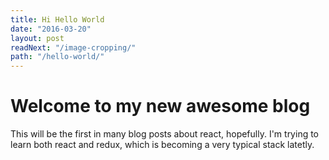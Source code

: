 ```yaml
---
title: Hi Hello World
date: "2016-03-20"
layout: post
readNext: "/image-cropping/"
path: "/hello-world/"
---
```


Welcome to my new awesome blog
==============================
This will be the first in many blog posts about react, hopefully. I'm trying to
learn both react and redux, which is becoming a very typical stack latetly.
